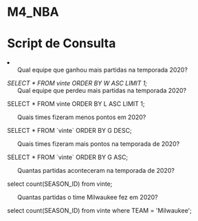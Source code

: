 # M4_NBA

<h1>Script de Consulta</h1>
<li>
<ul>Qual equipe que ganhou mais partidas na temporada 2020? </ul>
<i>SELECT * FROM vinte ORDER BY W ASC LIMIT 1;</i>
<ul>Qual equipe que perdeu mais partidas na temporada 2020? </ul>
<p>SELECT * FROM vinte ORDER BY L ASC LIMIT 1;</p>
<ul>Quais times fizeram menos pontos em 2020?</ul>
<p>SELECT * FROM `vinte` ORDER BY G DESC;</p>
<ul>Quais times fizeram mais pontos na temporada de 2020?</ul>
<p>SELECT * FROM `vinte` ORDER BY G ASC;</p>
<ul>Quantas partidas aconteceram na temporada de 2020?</ul>
<p>select count(SEASON_ID) from vinte;</p>
<ul>Quantas partidas o time Milwaukee fez em 2020? </ul>
<p>select count(SEASON_ID) from vinte where TEAM = 'Milwaukee';</p>
</li>
